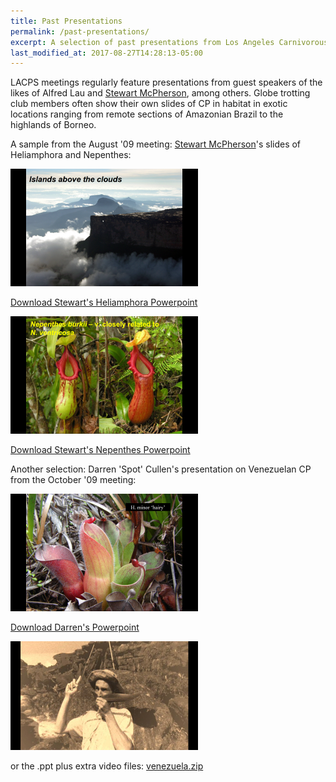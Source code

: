 ```yaml
---
title: Past Presentations
permalink: /past-presentations/
excerpt: A selection of past presentations from Los Angeles Carnivorous Plant Society meetings.
last_modified_at: 2017-08-27T14:28:13-05:00
---
```

 
LACPS meetings regularly feature presentations from guest speakers of the likes of Alfred Lau and <a href="http://www.redfernnaturalhistory.com/">Stewart McPherson</a>, among others. Globe trotting club members often show their own slides of CP in habitat in exotic locations ranging from remote sections of Amazonian Brazil to the highlands of Borneo. 

A sample from the August '09 meeting: <a href="http://www.redfernnaturalhistory.com/">Stewart McPherson</a>'s slides of Heliamphora and Nepenthes:

<a href="/sites/default/files/past_presentation_files/heliamphora.ppt"><img src="/sites/default/files/photos/heliamphorappt.png" width="300" height="188" alt="heliamphorappt.png" /></a>

<a href="/sites/default/files/past_presentation_files/heliamphora.ppt">Download Stewart's Heliamphora Powerpoint</a>

<a href="/sites/default/files/past_presentation_files/less_well_known_nepenthes.ppt"><img src="/sites/default/files/photos/little-known_nepenthesppt.png" width="300" height="188" alt="little-known_nepenthesppt.png" /></a>

<a href="/sites/default/files/past_presentation_files/less_well_known_nepenthes.ppt">Download Stewart's Nepenthes Powerpoint</a>

Another selection: Darren 'Spot' Cullen's presentation on Venezuelan CP from the October '09 meeting:

<a href="/sites/default/files/past_presentation_files/VENEZUELA.ppt"><img src="/sites/default/files/photos/venezuela.png" width="300" height="188" alt="venezuela.png" /></a>

<a href="/sites/default/files/past_presentation_files/VENEZUELA.ppt">Download Darren's Powerpoint</a>

<a href="/sites/default/files/past_presentation_files/venezuela.zip"><img src="/sites/default/files/photos/venezuela-extras.png" width="300" height="174" alt="venezuela-extras.png" /></a>

or the .ppt plus extra video files: <a href="/sites/default/files/past_presentation_files/venezuela.zip">venezuela.zip</a>
